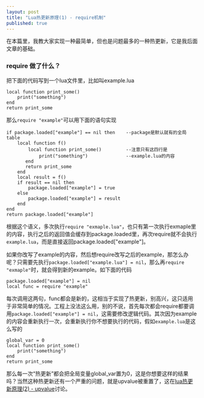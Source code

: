 ```yaml
---
layout: post
title: "Lua热更新原理(1) - require机制"
published: true
---
```




在本篇里，我教大家实现一种最简单，但也是问题最多的一种热更新，它是我后面文章的基础。

### require 做了什么？
把下面的代码写到一个lua文件里，比如叫example.lua

    local function print_some()
    	print("something")
    end
    return print_some

那么`require "example"`可以用下面的语句实现

    if package.loaded["example"] == nil then	--package是默认就有的全局table
        local function f()
        	local function print_some()			--注意只有这四行是
           		print("something") 				--example.lua的内容
           end
           return print_some                   
        end
        local result = f()
        if result == nil then
        	package.loaded["example"] = true
        else
        	package.loaded["example"] = result
        end
    end
    return package.loaded["example"]
    
根据这个语义，多次执行`require "exmaple.lua"`，也只有第一次执行exmaple里的内容，执行之后的返回值会缓存到package.loaded里，再次require就不会执行`example.lua`，而是直接返回package.loaded["example"]。

如果你改写了example的内容，然后想require改写之后的example，那怎么办呢？只需要先执行`package.loaded["example.lua"] = nil`，那么再`require "exmaple"`时，就会得到新的example。如下面的代码
	
	package.loaded["example"] = nil
	local func = require "example"
   
每次调用这两句，func都会是新的，这相当于实现了热更新，别高兴，这只适用于非常简单的情况。工程上没法这么用，别的不说，首先每次都会require都要调用`package.loaded["example"] = nil`，这需要修改逻辑代码。其次因为example的内容会重新执行一次，会重新执行你不想要执行的代码，假如`example.lua`是这么写的

	global_var = 0
	local function print_some()	
		print("something")
	end
	return print_some
    
那么每一次“热更新”都会把全局变量global_var置为0，这是你想要这样的结果吗？当然这种热更新还有一个严重的问题，就是upvalue被重置了，这在[lua热更新原理(2) - upvalue](http://asqbtcupid.github.io/luahotupdate2-upvalue/)讨论。
